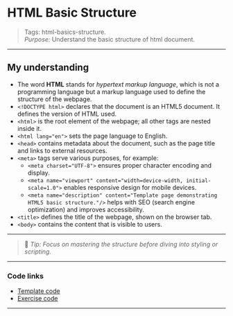 # HTML Basic Structure

> Tags: html-basics-structure.  
> _Purpose:_ Understand the basic structure of html document.

---

## My understanding

- The word **HTML** stands for _hypertext markup language_, which is not a programming language but a markup language used to define the structure of the webpage.
- `<!DOCTYPE html>` declares that the document is an HTML5 document. It defines the version of HTML used.
- `<html>` is the root element of the webpage; all other tags are nested inside it.
- `<html lang="en">` sets the page language to English.
- `<head>` contains metadata about the document, such as the page title and links to external resources.
- `<meta>` tags serve various purposes, for example:
  - `<meta charset="UTF-8">` ensures proper character encoding and display.
  - `<meta name="viewport" content="width=device-width, initial-scale=1.0">` enables responsive design for mobile devices.
  - `<meta name="description" content="Template page demonstrating HTML5 basic structure."/>` helps with SEO (search engine optimization) and improves accessibility.
- `<title>` defines the title of the webpage, shown on the browser tab.
- `<body>` contains the content that is visible to users.

---

> 🧠 _Tip: Focus on mastering the structure before diving into styling or scripting._

---

### Code links

- [Template code](01-template.html)
- [Exercise code](02-exercise.html)

---
